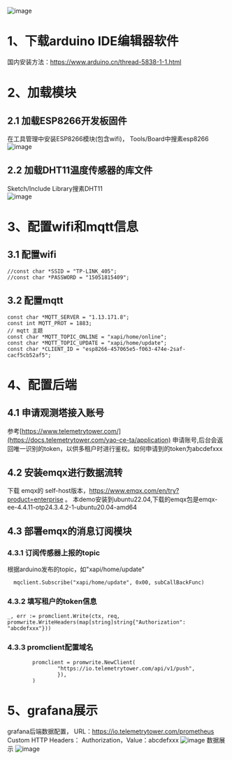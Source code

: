 ![image](https://user-images.githubusercontent.com/41465048/213381811-de6d5337-37f0-4793-b627-6e7927547393.png)

# 1、下载arduino IDE编辑器软件
国内安装方法：https://www.arduino.cn/thread-5838-1-1.html
# 2、加载模块
## 2.1 加载ESP8266开发板固件
在工具管理中安装ESP8266模块(包含wifi)， Tools/Board中搜素esp8266
![image](https://user-images.githubusercontent.com/41465048/213351603-efa53a39-c497-4f31-af51-d238fe7a9917.png)
## 2.2 加载DHT11温度传感器的库文件
Sketch/Include Library搜素DHT11  
![image](https://user-images.githubusercontent.com/41465048/213351667-ee81f889-7488-4dba-8957-6a3ef07eece6.png)
# 3、配置wifi和mqtt信息
## 3.1 配置wifi
```
//const char *SSID = "TP-LINK_405";
//const char *PASSWORD = "15051815409";
```
## 3.2 配置mqtt
```
const char *MQTT_SERVER = "1.13.171.8";
const int MQTT_PROT = 1883;
// mqtt 主题
const char *MQTT_TOPIC_ONLINE = "xapi/home/online";
const char *MQTT_TOPIC_UPDATE = "xapi/home/update";
const char *CLIENT_ID = "esp8266-457065e5-f063-474e-2saf-cacf5cb52af5";
```
# 4、配置后端
## 4.1 申请观测塔接入账号
参考[https://www.telemetrytower.com/](https://docs.telemetrytower.com/yao-ce-ta/application) 申请账号,后台会返回唯一识别的token，以供多租户时进行鉴权。如何申请到的token为abcdefxxx
## 4.2 安装emqx进行数据流转
下载 emqx的 self-host版本，https://www.emqx.com/en/try?product=enterprise 。 本demo安装到ubuntu22.04,下载的emqx包是emqx-ee-4.4.11-otp24.3.4.2-1-ubuntu20.04-amd64
## 4.3 部署emqx的消息订阅模块
### 4.3.1 订阅传感器上报的topic
根据arduino发布的topic，如"xapi/home/update"
```
  mqclient.Subscribe("xapi/home/update", 0x00, subCallBackFunc)
```
### 4.3.2 填写租户的token信息
```
_, err := promclient.Write(ctx, req, promwrite.WriteHeaders(map[string]string{"Authorization": "abcdefxxx"}))
```
### 4.3.3 promclient配置域名
```
        promclient = promwrite.NewClient(
                "https://io.telemetrytower.com/api/v1/push",
                }),
        )
 ```
# 5、grafana展示
grafana后端数据配置，
URL：https://io.telemetrytower.com/prometheus
Custom HTTP Headers： Authorization，Value：abcdefxxx
![image](https://user-images.githubusercontent.com/41465048/213380223-5dba687a-27c7-4b12-ab31-6f3c2894a4c7.png)
数据展示
![image](https://user-images.githubusercontent.com/41465048/213380013-383f947d-5d5e-4ea8-81d7-353313324c28.png)
